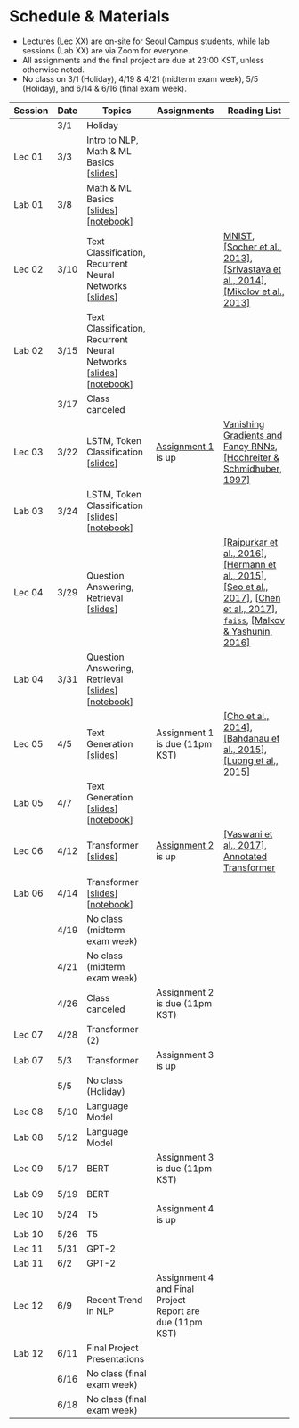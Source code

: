 # Schedule & Materials

- Lectures (Lec XX) are on-site for Seoul Campus students, while lab sessions (Lab XX) are via Zoom for everyone. 
- All assignments and the final project are due at 23:00 KST, unless otherwise noted.
- No class on 3/1 (Holiday), 4/19 & 4/21 (midterm exam week), 5/5 (Holiday), and 6/14 & 6/16 (final exam week).

| Session | Date      | Topics                                  | Assignments | Reading List |
|----------------|-----------|-------------------------------------------------|------------------|-------------------------|
|              |  3/1 | Holiday                     |                ||
|             Lec 01 |  3/3 | Intro to NLP, Math & ML Basics [[slides][s01]]                     |                ||
|             Lab 01 |  3/8 | Math & ML Basics [[slides][ls01]][[notebook][n01]] | |                        |
|             Lec 02 |  3/10 | Text Classification, Recurrent Neural Networks [[slides][s02]]                      | | [MNIST][mnist], [[Socher et al., 2013]][sst], [[Srivastava et al., 2014]][dropout], [[Mikolov et al., 2013]][word2vec]|
|             Lab 02 |  3/15 | Text Classification, Recurrent Neural Networks [[slides][ls02]][[notebook][n02]] | |                        |
|              |  3/17 | Class canceled |  |                        |
|             Lec 03 |  3/22 | LSTM, Token Classification [[slides][s03]] | [Assignment 1][a1] is up |[Vanishing Gradients and Fancy RNNs][cs224n-07], [[Hochreiter & Schmidhuber, 1997]][lstm] |
|             Lab 03 |  3/24 | LSTM, Token Classification [[slides][ls03]][[notebook][n03]]  | |                        |
|             Lec 04 |  3/29 | Question Answering, Retrieval [[slides][s04]]  |  |[[Rajpurkar et al., 2016]][squad], [[Hermann et al., 2015]][teaching], [[Seo et al., 2017]][bidaf], [[Chen et al., 2017]][drqa], [`faiss`][faiss], [[Malkov & Yashunin, 2016]][hnsw]                     |
|             Lab 04 |  3/31 | Question Answering, Retrieval [[slides][ls04]] [[notebook][n04]] |  |                     |
|             Lec 05 |  4/5 | Text Generation [[slides][s05]]  | Assignment 1 is due (11pm KST) | [[Cho et al., 2014]][seq2seq], [[Bahdanau et al., 2015]][att], [[Luong et al., 2015]][att-luong] |
|             Lab 05 |  4/7 | Text Generation [[slides][ls05]] [[notebook][n05]] |  |                     |
|             Lec 06 |  4/12 | Transformer [[slides][s06]]  | [Assignment 2][a2] is up |[[Vaswani et al., 2017]][transformer], [Annotated Transformer][annotated]  |
|             Lab 06 |  4/14 | Transformer [[slides][ls06]] [[notebook][n06]]  |  | |
| | 4/19 | No class (midterm exam week) |
| | 4/21 | No class (midterm exam week) |
|              |  4/26 | Class canceled | Assignment 2 is due (11pm KST) |                        |
|             Lec 07 |  4/28 | Transformer (2)   |  |  |
| Lab 07 | 5/3  | Transformer   | Assignment 3 is up  | |
|        | 5/5  | No class (Holiday) |
| Lec 08 | 5/10 | Language Model   |  |  |
| Lab 08 | 5/12 | Language Model   |  | |
| Lec 09 | 5/17 | BERT   |  Assignment 3 is due (11pm KST) |  |
| Lab 09 | 5/19 | BERT   |  | |
| Lec 10 | 5/24 | T5   |  Assignment 4 is up |  |
| Lab 10 | 5/26 | T5  |  | |
| Lec 11 | 5/31 | GPT-2   |  |  |
| Lab 11 | 6/2  | GPT-2  |  | |
| Lec 12 | 6/9  | Recent Trend in NLP   | Assignment 4 and Final Project Report are due (11pm KST) |  |
| Lab 12 | 6/11 | Final Project Presentations  |  | |
| | 6/16 | No class (final exam week) |
| | 6/18 | No class (final exam week) |

<!--
|             11 |  10/25 | Transformer [[slides][s11]] |                                     | [[Vaswani et al., 2017]][transformer], [Annotated Transformer][annotated]                        |
|             12 | 10/27 | Transformer (2) [[slides][s12]]|  Assignment 2 is due.  |                         |
|             13 | 11/1 | Language Model, Regularization, Decoding [[slides][s13]] |   | [[Ioffe & Szgedy 2015]][batchnorm], [[Ba et al., 2016]][layernorm]                         |
|              | 11/3 | Pre-BERT Paper Discussion [[instructions][d1]] |  |                             |
|||||
|             14 |  11/8 | Transfer Learning, Pretrained Language Model [[slides][s14]]  | [Assignment 3][a3] is up.                     | [[Min et al., 2017]][qa-transfer], [[Peters et al., 2018]][elmo], [[Howard & Ruder, 2018]][ulmfit], [[Radford et al., 2018]][gpt]                                          |
|              | 11/10 | No lecture (EMNLP)  |   |                                         |
|             15 | 11/15 | BERT [[slides][s15]] |                                     | [[Devlin et al., 2018]][bert], [[Yang et al., 2019]][xlnet], [[Liu et al., 2019]][roberta], [BERT Slides][bert-slides] |
|             16 | 11/17 | Hugging Face and Final Project Tutorial [[slides][s16]] |  | [`transformers` Tutorial][transformers] |                      
|              | 11/22 | No lecture |Assignment 3 is due, [Assignment 4][a4] is up.  | |
|             17 | 11/24 |Pretraining for Generation [[slides][s17]] |  |[[Radford et al., 2019]][gpt-2], [[Lewis et al., 2020a]][bart], [[Raffel et al., 2020]][t5], [[Roberts et al., 2020]][cbqa], [[Lewis et al., 2020b]][overlap]  |
|             18 | 11/29 | Scaling Laws, In-Context Learning [[slides][s18]]|                                   |[[Kaplan et al., 2020]][scaling], [[Brown et al., 2020]][gpt-3], [[Ramesh et al., 2021]][dall-e] |
|              |  12/1 | Post-BERT Paper Discussion [[instructions][d2]]  |  | |
|              |  12/6 | Final Project Presentation                      |  Assignment 4 is due. |           |
|             |  12/8 | Final Project Presentation                      |                                   |                         |
|              |  12/13 | No lecture (finals week)                      |                                    |                         |
|              |  12/15 | No lecture (finals week)                      |  Final Project Report is due                                  |                         |
-->

[s01]: https://drive.google.com/file/d/11OKl3ftd0qOmKy6RAiBCqpmECnj1WHZm/view?usp=sharing
[s02]: https://drive.google.com/file/d/1-BMrvIM33VKbACbh1loaehZlUSKsZ3Lj/view?usp=sharing
[s03]: https://drive.google.com/file/d/13-yi-xOdny80neM2zNTZfGF_cTq62Qzg/view?usp=sharing
[s04]: https://drive.google.com/file/d/1-Dg3Cgdhw_jegVwvso5lvjHE5o0SD7F8/view?usp=sharing
[s05]: https://drive.google.com/file/d/1-KyVamiPCXsh0vkqfkr1pkJVg018x-xD/view?usp=sharing
[s06]: https://drive.google.com/file/d/137OmKnHi-x-WixW7v92Y0ZUMgJq04VDC/view?usp=sharing
[s07]: https://drive.google.com/file/d/12ESkOClHnxURjEc45MDidJK0WdwBXj9z/view?usp=sharing
[s08]: https://drive.google.com/file/d/12KnsPNcRwmQezmxnjTLzaz7-bWQt81f0/view?usp=sharing
[s09]: https://drive.google.com/file/d/1OlGeBWNJnTGB10pfdVOl6dp5E4WTeGYv/view?usp=sharing
[s10]: https://drive.google.com/file/d/1--qPSaQgkB5HbeEwRZYDNeEdjasxQAB5/view?usp=sharing
[s11]: https://drive.google.com/file/d/1-cOaQyb-JiIPYA2E0akpt-ZQw4NnX_pl/view?usp=sharing
[s12]: https://drive.google.com/file/d/1-e1afB-rbwh7Xlvp_uu4K0TU6-wPYxUN/view?usp=sharing
[s13]: https://drive.google.com/file/d/105uffdFm9kk4vxsAOKbpNejtTiTfeYiH/view?usp=sharing
[s14]: https://drive.google.com/file/d/1079QeGAsL8lUMJuL-UE8UrJBhTJIwriu/view?usp=sharing
[s15]: https://drive.google.com/file/d/10B5wdxaQFvCh21O0Gi9hDn8c5189jcPH/view?usp=sharing
[s16]: https://drive.google.com/file/d/10Ljc-WoOyvb8D1ZGtzrEi6OaYiFYBg-w/view?usp=sharing
[s17]: https://drive.google.com/file/d/12LIFz0bPcs46UMXNKZWMY8lo9V1sCJo6/view?usp=sharing
[s18]: https://drive.google.com/file/d/1-DVP3fmGiW2SbCryQuMJV_1DL4QOlIEy/view?usp=sharing
[s19]: https://drive.google.com/file/d/1lj58BULPV0SZUZBXkPdOYAIK_sL3vi0i/view?usp=sharing
[s20]: https://drive.google.com/file/d/17SUpIjpDX_if3rW3YZUGmUs_jk2__xRW/view?usp=sharing
[s21]: https://drive.google.com/file/d/1CdOeMFveW0kxMc5UgOt9Qc3tX-9pkFxE/view?usp=sharing

[ls01]: https://drive.google.com/file/d/1--GKA5XfAVygQO8JVzWjrgi830mdpji3/view?usp=sharing
[ls02]: https://drive.google.com/file/d/12jaMLT0TXT_sdvz2nM9JgCqTH8xzZziv/view?usp=sharing
[ls03]: https://drive.google.com/file/d/134m0lrDZYl9FzbgS_GSSnbLboC_HeBcj/view?usp=sharing
[ls04]: https://drive.google.com/file/d/136kePu9pF8bQr3_Ri7kNY1yDGqP8PWfF/view?usp=sharing
[ls05]: https://drive.google.com/file/d/1rdyBpcPoSBE_UVCT3RhRDAWa6xmYCUwj/view?usp=sharing
[ls06]: https://drive.google.com/file/d/139DMvXkHVxik8DS4OlNT8SJ-fUbE36w-/view?usp=sharing

[n01]: https://colab.research.google.com/drive/1ZPgqQGX5BoMdx5ueRl5h2u2pTHxKK7Ws?usp=sharing
[n02]: https://colab.research.google.com/drive/1SjOeBf5KGVjX1aYQzwWU0tzS1elCK36G?usp=sharing
[n03]: https://colab.research.google.com/drive/1UUVTXjdBCzMkT0-BI2tPqNKIglQhx_ad?usp=sharing
[n04]: https://colab.research.google.com/drive/1WLLcS3q-wnA_StGKQUEU7kiTuPJUyKyF?usp=sharing
[n05]: https://colab.research.google.com/drive/1dAP9gH8dXzAVTt54JqHtcX940ozPy66X
[n06]: https://colab.research.google.com/drive/1A4xcJnWEYXgcZHmMNOv1l8dzOhbppD72

[a1]: https://colab.research.google.com/drive/1czIUOqIG9vF6MUsY7zcAO0Ne03Wk2KwQ#scrollTo=mbGnNWI1lRy_
[a2]: https://colab.research.google.com/drive/1_zwhc3QPoTY0yKXbXSKN90ZnAqKjWdOM#scrollTo=Pr94hZkt-dc9
[a3]: https://colab.research.google.com/drive/1xRr_ZZc-HUwR37X_7EmzaK-JHBtJ5WW2?usp=sharing
[a4]: https://colab.research.google.com/drive/1M4tfQtRh_F0JXajx-5uInfK1lUtg6u9w?usp=sharing
[final]: https://docs.google.com/document/d/17F5_dcE7U4akdIa2H0G0hYo_RHvnBsZSPF1XVRYeZpQ/edit?usp=sharing
[final-survey]: https://forms.gle/sUb6Tok21e19rZC76

[s1]: https://colab.research.google.com/drive/1Mq_ZUPis2F8xuH9a2u9FzA_hEdMzFYeW

[d1]: https://docs.google.com/document/d/1hLzjQCiqU7zQq4RMg9A063Fv537VXmccjWk0pph2tn0/edit?usp=sharing
[d2]: https://docs.google.com/document/d/19voNry_NNJd3QpMV2XnDVZwwyhwlBAlwDX4RqWeKT7s/edit?usp=sharing

[word2vec]: https://arxiv.org/abs/1301.3781
[mnist]: http://yann.lecun.com/exdb/mnist/
[cs224n-07]: https://web.stanford.edu/class/archive/cs/cs224n/cs224n.1194/slides/cs224n-2019-lecture07-fancy-rnn.pdf
[seq2seq]: https://arxiv.org/abs/1406.1078
[lstm]: https://www.bioinf.jku.at/publications/older/2604.pdf
[att]: https://arxiv.org/abs/1409.0473
[att-luong]: https://arxiv.org/abs/1508.04025
[teaching]: https://arxiv.org/abs/1506.03340
[matchlstm]: https://arxiv.org/abs/1608.07905
[bidaf]: https://arxiv.org/abs/1611.01603
[transformer]: https://arxiv.org/abs/1706.03762
[annotated]: https://nlp.seas.harvard.edu/2018/04/03/attention.html
[layernorm]: https://arxiv.org/abs/1607.06450
[batchnorm]: https://arxiv.org/abs/1502.03167
[syntactic]: https://www.cs.unc.edu/~mbansal/teaching/slidesFall20/nlp_comp786_fall2020_lec4_sep2.pdf
[wikisql]: https://arxiv.org/abs/1709.00103
[thorough]: https://arxiv.org/abs/1606.02858
[squad]: https://arxiv.org/abs/1606.05250
[elmo]: https://arxiv.org/abs/1802.05365
[gpt]: https://openai.com/blog/language-unsupervised/
[bert]: https://arxiv.org/abs/1810.04805
[transformers]: https://huggingface.co/transformers/training.html
[drqa]: https://arxiv.org/abs/1704.00051
[dpr]: https://arxiv.org/abs/2004.04906
[hnsw]: https://arxiv.org/abs/1603.09320
[roberta]: https://arxiv.org/abs/1907.11692
[bart]: https://arxiv.org/abs/1910.13461
[xlnet]: https://arxiv.org/abs/1906.08237
[faiss]: https://github.com/facebookresearch/faiss
[gpt-2]: https://openai.com/blog/better-language-models/
[albert]: https://arxiv.org/abs/1909.11942
[electra]: https://arxiv.org/abs/2003.10555
[t5]: https://arxiv.org/abs/1910.10683
[layoutlm]: https://arxiv.org/abs/1912.13318
[m2m-100]: https://arxiv.org/abs/2010.11125
[mobilebert]: https://arxiv.org/abs/2004.02984
[scaling]: https://arxiv.org/abs/2001.08361
[gpt-3]: https://arxiv.org/abs/2005.14165
[cbqa]: https://arxiv.org/abs/2002.08910
[bros]: https://openreview.net/forum?id=punMXQEsPr0
[dall-e]: https://arxiv.org/abs/2102.12092
[ulmfit]: https://arxiv.org/abs/1801.06146
[bpe]: https://arxiv.org/abs/1508.07909
[dropout]: https://jmlr.org/papers/v15/srivastava14a.html
[exposure-bias]: https://openreview.net/forum?id=rJg2fTNtwr
[sst]: https://nlp.stanford.edu/~socherr/EMNLP2013_RNTN.pdf
[ulmfit]: https://arxiv.org/abs/1801.06146
[qa-transfer]: https://arxiv.org/abs/1702.02171
[bert-slides]: https://nlp.stanford.edu/seminar/details/jdevlin.pdf
[overlap]: https://arxiv.org/abs/2008.02637